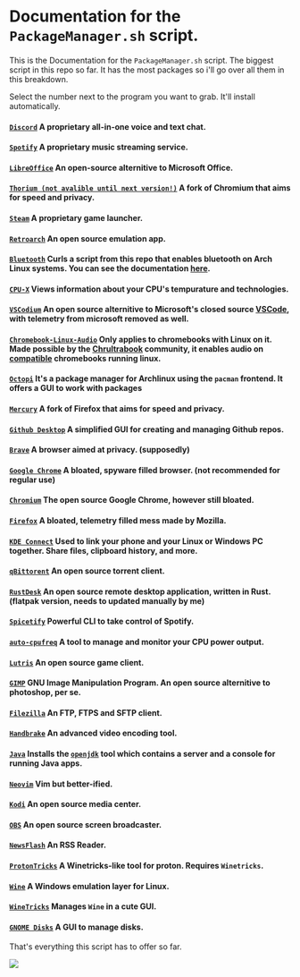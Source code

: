 # Documentation for the `PackageManager.sh` script.

This is the Documentation for the `PackageManager.sh` script. The biggest script in this repo so far. It has the most packages so i'll go over all them in this breakdown.

Select the number next to the program you want to grab. It'll install automatically.

#### [`Discord`](https://discord.com) A proprietary all-in-one voice and text chat.
#### [`Spotify`](https://spotify.com) A proprietary music streaming service.
#### [`LibreOffice`](https://www.libreoffice.org/) An open-source alternitive to Microsoft Office.
#### [`Thorium (not avalible until next version!)`](https://thorium.rocks) A fork of Chromium that aims for speed and privacy.
#### [`Steam`](https://steampowered.com/) A proprietary game launcher.
#### [`Retroarch`](https://www.retroarch.com/) An open source emulation app.
#### [`Bluetooth`](https://en.wikipedia.org/wiki/Bluetooth) Curls a script from this repo that enables bluetooth on Arch Linux systems. You can see the documentation [here](https://github.com/joseyskindaweird/practical-shell-files/blob/main/documentation/BluetoothHelp.md).
#### [`CPU-X`](https://aur.archlinux.org/packages/cpu-x) Views information about your CPU's tempurature and technologies.
#### [`VSCodium`](https://vscodium.com) An open source alternitive to Microsoft's closed source [VSCode](https://code.visualstudio.com/), with telemetry from microsoft removed as well.
#### [`Chromebook-Linux-Audio`](https://github.com/WeirdTreeThing/chromebook-linux-audio/) Only applies to chromebooks with Linux on it. Made possible by the [Chrultrabook](https://chrultrabook.github.io/docs) community, it enables audio on [compatible](https://docs.chrultrabook.com/docs/firmware/supported-devices.html) chromebooks running linux.
#### [`Octopi`](https://tintaescura.com/projects/octopi/) It's a package manager for Archlinux using the `pacman` frontend. It offers a GUI to work with packages
#### [`Mercury`](https://thorium.rocks/mercury) A fork of Firefox that aims for speed and privacy.
#### [`Github Desktop`](https://github.com/desktop) A simplified GUI for creating and managing Github repos.
#### [`Brave`](https://brave.com) A browser aimed at privacy. (supposedly)
#### [`Google Chrome`](https://google.com/chrome) A bloated, spyware filled browser. (not recommended for regular use)
#### [`Chromium`](https://www.chromium.org/Home/) The open source Google Chrome, however still bloated.
#### [`Firefox`](https://firefox.com) A bloated, telemetry filled mess made by Mozilla.
#### [`KDE Connect`](https://kdeconnect.kde.org/) Used to link your phone and your Linux or Windows PC together. Share files, clipboard history, and more.
#### [`qBittorent`](https://www.qbittorrent.org/) An open source torrent client.
#### [`RustDesk`](https://rustdesk.com/) An open source remote desktop application, written in Rust. (flatpak version, needs to updated manually by me)
#### [`Spicetify`](https://spicetify.app) Powerful CLI to take control of Spotify.
#### [`auto-cpufreq`](https://github.com/AdnanHodzic/auto-cpufreq) A tool to manage and monitor your CPU power output.
#### [`Lutris`](https://lutris.net/) An open source game client.
#### [`GIMP`](https://www.gimp.org/) GNU Image Manipulation Program. An open source alternitive to photoshop, per se.
#### [`Filezilla`](https://filezilla-project.org/) An FTP, FTPS and SFTP client.
#### [`Handbrake`](https://handbrake.fr/) An advanced video encoding tool.
#### [`Java`](https://www.java.com/en/) Installs the [`openjdk`](https://openjdk.org/) tool which contains a server and a console for running Java apps.
#### [`Neovim`](https://neovim.io/) Vim but better-ified.
#### [`Kodi`](https://kodi.tv/) An open source media center.
#### [`OBS`](https://obsproject.com/) An open source screen broadcaster.
#### [`NewsFlash`](https://gitlab.com/news-flash/news_flash_gtk) An RSS Reader.
#### [`ProtonTricks`](https://github.com/Matoking/protontricks) A Winetricks-like tool for proton. Requires `Winetricks`.
#### [`Wine`](https://www.winehq.org/) A Windows emulation layer for Linux.
#### [`WineTricks`](https://wiki.winehq.org/Winetricks) Manages `Wine` in a cute GUI.
#### [`GNOME Disks`](https://gitlab.gnome.org/GNOME/gnome-disk-utility) A GUI to manage disks.

That's everything this script has to offer so far.


<img src=https://raw.githubusercontent.com/joseykindaweird/practical-shell-files/main/assets/whatsapp.jpeg>
